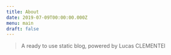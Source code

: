 ```yaml
---
title: About
date: 2019-07-09T00:00:00.000Z
menu: main
draft: false
---
```

> A ready to use static blog, powered by [](https://cecil.app)Lucas CLEMENTEI